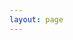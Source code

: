 ```yaml
---
layout: page
---
```

<script setup>
import {
  VPTeamPage,
  VPTeamPageTitle,
  VPTeamMembers
} from 'vitepress/theme'

const members = [
  {
    avatar: 'https://t-imghost.pages.dev/file/0940c22e3087c199c9c26.jpg',
    name: 'MTR HK',
    title: 'Influencer',
    links: [
      { icon: 'facebook', link: 'https://www.facebook.com/mtrhk' },
      { icon: 'instagram', link: 'http://instagram.com/mtrhk' },
      { icon: 'youtube', link: 'http://www.youtube.com/mtrhongkong' }
    ]
  },  
  {
    avatar: 'https://t-imghost.pages.dev/file/8467140519ced3ea70fd6.jpg',
    name: '总局-鄂局武段的热干面',
    title: 'Leader / Group Owner 好面',
    links: [
      { icon: 'bilibili', link: 'https://space.bilibili.com/1749292479' }
    ]
  },
  {
    avatar: 'https://t-imghost.pages.dev/file/8467140519ced3ea70fd6.jpg',
    name: 'xz111_Misaka',
    title: 'Leader / Group Owner',
    links: [
      { icon: 'bilibili', link: 'https://space.bilibili.com/555976413' }
    ]
  },
  {
    avatar: 'https://t-imghost.pages.dev/file/8467140519ced3ea70fd6.jpg',
    name: '青柏菌 Sakai Harumi 汤达人',
    title: 'Creator 好面，汤决定',
    links: [
      { icon: 'bilibili', link: 'https://space.bilibili.com/584835054/' }
    ]
  },
   {
    avatar: 'https://t-imghost.pages.dev/file/8467140519ced3ea70fd6.jpg',
    name: 'lanoel',
    title: 'Creator',
    links: [
      { icon: 'bilibili', link: 'https://space.bilibili.com/402744005' }
    ]
  },
  {
    avatar: 'https://t-imghost.pages.dev/file/8467140519ced3ea70fd6.jpg',
    name: 'Chi YX',
    title: 'Builder / Creator',
    links: [
      { icon: 'bilibili', link: 'https://space.bilibili.com/1596446033' }
    ]
  },
  {
    avatar: 'https://t-imghost.pages.dev/file/8467140519ced3ea70fd6.jpg',
    name: '白云-Burgeoning',
    title: 'Builder / Creator',
    links: [
      { icon: 'bilibili', link: 'https://space.bilibili.com/1642321436' }
    ]
  },
  {
    avatar: 'https://t-imghost.pages.dev/file/8467140519ced3ea70fd6.jpg',
    name: 'Takigawa',
    title: 'Server Administrator & Owner',
    links: [
      { icon: 'bilibili', link: 'https://space.bilibili.com/37471042' }
    ]
  },
   {
    avatar: 'https://server.akio.top/icon',
    name: 'Misaka Akio 御坂秋生',
    title: 'Creator',
    links: [
      { icon: 'website', link: 'https://www.akio.top/' }
    ]
  },
    {
    avatar: 'https://t-imghost.pages.dev/file/8467140519ced3ea70fd6.jpg',
    name: 'IF-游戏业界的一阵风',
    title: 'Creator',
    links: [
      { icon: 'website', link: 'https://if-chan.mika.vin/' },
      { icon: 'bilibili', link: 'https://space.bilibili.com/14823193' },    
      { icon: 'twitter', link: 'https://twitter.com/KagamineX' },
      { icon: 'youtube', link: 'https://www.youtube.com/channel/UCu1u-4pgzdnQ_Q6hIr_dmGA' }
    ]
  },
  {
    avatar: 'https://t-imghost.pages.dev/file/340d06ad82c0697369cb6.jpg',
    name: 'Leo Tinyat',
    title: 'Builder / Creator',
    links: [
      { icon: 'bilibili', link: 'https://space.bilibili.com/553853026' },
      { icon: 'bilibili', link: 'https://space.bilibili.com/3493084180515360' },
    ]
  },
  {
    avatar: 'https://t-imghost.pages.dev/file/f1117bc04500457010bf1.jpg',
    name: 'WHRT',
    title: 'Influencer',
    links: [
      { icon: 'website', link: 'https://www.wuhanrt.com/' }
    ]
  },
  {
    avatar: 'https://tse3-mm.cn.bing.net/th/id/OIP-C.ujLS0YFylZcgtmG614MrbAHaFp?rs=1&pid=ImgDetMain',
    name: 'CRT',
    title: 'Influencer',
    links: [
      { icon: 'website', link: 'https://www.cqmetro.cn/index.shtml' }
    ]
  },
]
</script>

<VPTeamPage>
  <VPTeamPageTitle>
    <template #title>
      Our Team
    </template>
    <template #lead>
      哼哼哼啊啊啊啊啊啊啊啊啊啊啊啊啊
    </template>
  </VPTeamPageTitle>
  <VPTeamMembers
    :members="members"
  />
</VPTeamPage>
